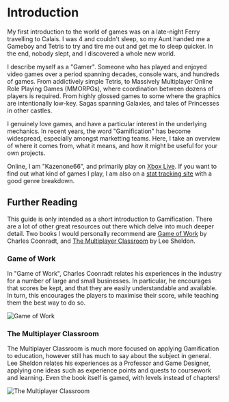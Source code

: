 # Introduction

My first introduction to the world of games was on a late-night Ferry travelling to Calais. I was 4 and couldn't sleep, so my Aunt handed me a Gameboy and Tetris to try and tire me out and get me to sleep quicker. In the end, nobody slept, and I discovered a whole new world.

I describe myself as a "Gamer". Someone who has played and enjoyed video games over a period spanning decades, console wars, and hundreds of games. From addictively simple Tetris, to Massively Multiplayer Online Role Playing Games (MMORPGs), where coordination between dozens of players is required. From highly glossed games to some where the graphics are intentionally low-key. Sagas spanning Galaxies, and tales of Princesses in other castles.

I genuinely love games, and have a particular interest in the underlying mechanics. In recent years, the word "Gamification" has become widespread,
especially amongst marketting teams. Here, I take an overview of where it comes from, what it means, and how it might be useful for your own projects.

Online, I am "Kazenone66", and primarily play on [Xbox Live](http://live.xbox.com/en-US/profile/profile.aspx?GamerTag=Kazenone66). If you want to find out what kind of games I play, I am also on a [stat tracking site](http://www.trueachievements.com/gamerstats.aspx?gamerid=300795) with a good genre breakdown.

## Further Reading

This guide is only intended as a short introduction to Gamification. There are a lot of other great resources out there which delve into much deeper detail. Two books I would personally recommend are [Game of Work](http://www.amazon.co.uk/Game-Work-Enjoy-Much-Play/dp/1423630858/) by Charles Coonradt, and [The Multiplayer Classroom](http://www.amazon.co.uk/The-Multiplayer-Classroom-Designing-Coursework/dp/1435458443) by Lee Sheldon.

### Game of Work

In "Game of Work", Charles Coonradt relates his experiences in the industry for a number of large and small businesses. In particular, he encourages that scores be kept, and that they are easily understandable and available. In turn, this encourages the players to maximise their score, while teaching them the best way to do so.

![Game of Work](../images/GameOfWork.jpg)

### The Multiplayer Classroom

The Multiplayer Classroom is much more focused on applying Gamification to education, however still has much to say about the subject in general. Lee Sheldon relates his experiences as a Professor and Game Designer, applying one ideas such as experience points and quests to coursework and learning. Even the book itself is gamed, with levels instead of chapters!

![The Multiplayer Classroom](../images/MultiplayerClassroom.jpg)
